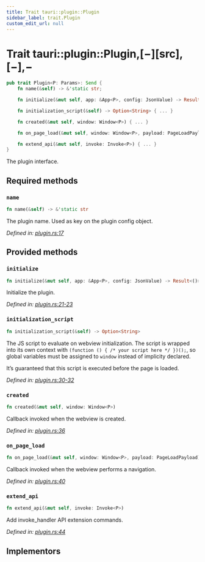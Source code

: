 ```yaml
---
title: Trait tauri::plugin::Plugin
sidebar_label: trait.Plugin
custom_edit_url: null
---
```


# Trait tauri::plugin::Plugin,\[−]\[src],\[−],−

```rs
pub trait Plugin<P: Params>: Send {
    fn name(&self) -> &'static str;

    fn initialize(&mut self, app: &App<P>, config: JsonValue) -> Result<()> { ... }

    fn initialization_script(&self) -> Option<String> { ... }

    fn created(&mut self, window: Window<P>) { ... }

    fn on_page_load(&mut self, window: Window<P>, payload: PageLoadPayload) { ... }

    fn extend_api(&mut self, invoke: Invoke<P>) { ... }
}
```

The plugin interface.

## Required methods

### `name`

```rs
fn name(&self) -> &'static str
```

The plugin name. Used as key on the plugin config object.

_Defined in: [plugin.rs:17](https://github.com/https://blob/e663bdd/core/tauri/src/../plugin.rs#L17)_

## Provided methods

### `initialize`

```rs
fn initialize(&mut self, app: &App<P>, config: JsonValue) -> Result<()>
```

Initialize the plugin.

_Defined in: [plugin.rs:21-23](https://github.com/https://blob/e663bdd/core/tauri/src/../plugin.rs#L21-23)_

### `initialization_script`

```rs
fn initialization_script(&self) -> Option<String>
```

The JS script to evaluate on webview initialization. The script is wrapped into its own context with `(function () { /* your script here */ })();`, so global variables must be assigned to `window` instead of implicity declared.

It’s guaranteed that this script is executed before the page is loaded.

_Defined in: [plugin.rs:30-32](https://github.com/https://blob/e663bdd/core/tauri/src/../plugin.rs#L30-32)_

### `created`

```rs
fn created(&mut self, window: Window<P>)
```

Callback invoked when the webview is created.

_Defined in: [plugin.rs:36](https://github.com/https://blob/e663bdd/core/tauri/src/../plugin.rs#L36)_

### `on_page_load`

```rs
fn on_page_load(&mut self, window: Window<P>, payload: PageLoadPayload)
```

Callback invoked when the webview performs a navigation.

_Defined in: [plugin.rs:40](https://github.com/https://blob/e663bdd/core/tauri/src/../plugin.rs#L40)_

### `extend_api`

```rs
fn extend_api(&mut self, invoke: Invoke<P>)
```

Add invoke_handler API extension commands.

_Defined in: [plugin.rs:44](https://github.com/https://blob/e663bdd/core/tauri/src/../plugin.rs#L44)_

## Implementors
